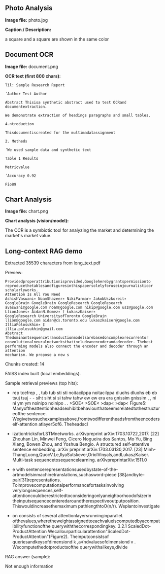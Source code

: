 ## Photo Analysis

**Image file:** photo.jpg

**Caption / Description:**

a square and a square are shown in the same color



## Document OCR

**Image file:** document.png

**OCR text (first 800 chars):**

```
Til: Sample Research Report

‘Author Test Author

Abstract Thisisa synthetic abstract used to test OCRand documentextraction.

We demonstrate extraction of headings paragraphs and small tables.

4.ntroduetion

Thisdocumentiscreated for the multimadalassignment

2. Metheds

‘We used sample data and synthetic text

Table 1 Results

Metricvalue

‘Accuracy 0.92

Fio89

```



## Chart Analysis

**Image file:** chart.png

**Chart analysis (vision/model):**

The OCR is a symbiotic tool for analyzing the market and determining the market's market value.



## Long-context RAG demo

Extracted 35539 characters from long_text.pdf

Preview:

```
Providedproperattributionisprovided,Googleherebygrantspermissionto
reproducethetablesandfiguresinthispapersolelyforuseinjournalisticor
scholarlyworks.
Attention Is All You Need
AshishVaswani∗ NoamShazeer∗ NikiParmar∗ JakobUszkoreit∗
GoogleBrain GoogleBrain GoogleResearch GoogleResearch
avaswani@google.com noam@google.com nikip@google.com usz@google.com
LlionJones∗ AidanN.Gomez∗ † ŁukaszKaiser∗
GoogleResearch UniversityofToronto GoogleBrain
llion@google.com aidan@cs.toronto.edu lukaszkaiser@google.com
IlliaPolosukhin∗ ‡
illia.polosukhin@gmail.com
Abstract
Thedominantsequencetransductionmodelsarebasedoncomplexrecurrentor
convolutionalneuralnetworksthatincludeanencoderandadecoder. Thebest
performing models also connect the encoder and decoder through an attention
mechanism. We propose a new s
```

Chunks created: 14

FAISS index built (local embeddings).

Sample retrieval previews (top hits):

- rep tcefrep , , tub tub sti sti noitacilppa noitacilppa dluohs dluohs eb eb tsuj tsuj - - siht siht si si tahw tahw ew ew era era gnissim gnissim , , ni ni ym ym noinipo noinipo . . >SOE< >SOE< >dap< >dap< Figure5: Manyoftheattentionheadsexhibitbehaviourthatseemsrelatedtothestructureofthe sentence. Wegivetwosuchexamplesabove,fromtwodifferentheadsfromtheencoderself-attention atlayer5of6. Theheadscl

- izationtricksforLSTMnetworks. arXivpreprint arXiv:1703.10722,2017. [22] Zhouhan Lin, Minwei Feng, Cicero Nogueira dos Santos, Mo Yu, Bing Xiang, Bowen Zhou, and Yoshua Bengio. A structured self-attentive sentence embedding. arXiv preprint arXiv:1703.03130,2017. [23] Minh-ThangLuong,QuocV.Le,IlyaSutskever,OriolVinyals,andLukaszKaiser. Multi-task sequencetosequencelearning. arXivpreprintarXiv:1511.0

- e with sentencerepresentationsusedbystate-of-the-artmodelsinmachinetranslations,suchasword-piece [38]andbyte-pair[31]representations. Toimprovecomputationalperformancefortasksinvolving verylongsequences,self-attentioncouldberestrictedtoconsideringonlyaneighborhoodofsizerin theinputsequencecenteredaroundtherespectiveoutputposition. Thiswouldincreasethemaximum pathlengthtoO(n/r). Weplantoinvestigate

- on consists of several attentionlayersrunninginparallel. ofthevalues,wheretheweightassignedtoeachvalueiscomputedbyacompatibilityfunctionofthe querywiththecorrespondingkey. 3.2.1 ScaledDot-ProductAttention Wecallourparticularattention"ScaledDot-ProductAttention"(Figure2). Theinputconsistsof queriesandkeysofdimensiond k ,a√ndvaluesofdimensiond v . Wecomputethedotproductsofthe querywithallkeys,divide

RAG answer (sample):

Not enough information

